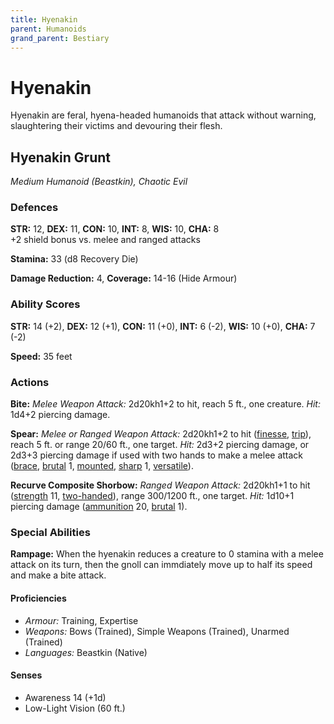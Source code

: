 ```yaml
---
title: Hyenakin
parent: Humanoids
grand_parent: Bestiary
---
```


# Hyenakin
Hyenakin are feral, hyena-headed humanoids that attack without warning, slaughtering their victims and devouring their flesh.

## Hyenakin Grunt
*Medium Humanoid (Beastkin), Chaotic Evil*

### Defences
**STR:** 12, **DEX:** 11, **CON:** 10, **INT:** 8, **WIS:** 10, **CHA:** 8<br>
+2 shield bonus vs. melee and ranged attacks

**Stamina:** 33 (d8 Recovery Die)

**Damage Reduction:** 4, **Coverage:** 14-16 (Hide Armour)

### Ability Scores
**STR:** 14 (+2), **DEX:** 12 (+1), **CON:** 11 (+0), **INT:** 6 (-2), **WIS:** 10 (+0), **CHA:** 7 (-2)

**Speed:** 35 feet

### Actions
**Bite:** *Melee Weapon Attack:* 2d20kh1+2 to hit, reach 5 ft., one creature. *Hit:* 1d4+2 piercing damage.

**Spear:** *Melee or Ranged Weapon Attack:* 2d20kh1+2 to hit ([finesse](https://stormchaserroleplaying.com/stormchaserRPG/Equipment/Weapons/Glossary/#finesse), [trip](https://stormchaserroleplaying.com/stormchaserRPG/Equipment/Weapons/Glossary/#trip)), reach 5 ft. or range 20/60 ft., one target. *Hit:* 2d3+2 piercing damage, or 2d3+3 piercing damage if used with two hands to make a melee attack ([brace](https://stormchaserroleplaying.com/stormchaserRPG/Equipment/Weapons/WeaponTableGlossary/#brace), [brutal](https://stormchaserroleplaying.com/stormchaserRPG/Equipment/Weapons/WeaponTableGlossary/#brutal) 1, [mounted](https://stormchaserroleplaying.com/stormchaserRPG/Equipment/Weapons/WeaponTableGlossary/#mounted), [sharp](https://stormchaserroleplaying.com/stormchaserRPG/Equipment/Weapons/WeaponTableGlossary/#sharp) 1, [versatile](https://stormchaserroleplaying.com/stormchaserRPG/Equipment/Weapons/WeaponTableGlossary/#versatile)).

**Recurve Composite Shorbow:** *Ranged Weapon Attack:* 2d20kh1+1 to hit ([strength](https://stormchaserroleplaying.com/stormchaserRPG/Equipment/Weapons/Glossary/#strength) 11, [two-handed](https://stormchaserroleplaying.com/stormchaserRPG/Equipment/Weapons/WeaponTableGlossary/#two-handed)), range 300/1200 ft., one target. *Hit:* 1d10+1 piercing damage ([ammunition](https://stormchaserroleplaying.com/stormchaserRPG/Equipment/Weapons/WeaponTableGlossary/#ammunition) 20, [brutal](https://stormchaserroleplaying.com/stormchaserRPG/Equipment/Weapons/WeaponTableGlossary/#brutal) 1).

### Special Abilities
**Rampage:** When the hyenakin reduces a creature to 0 stamina with a melee attack on its turn, then the gnoll can immdiately move up to half its speed and make a bite attack.

#### Proficiencies
* *Armour:* Training, Expertise
* *Weapons:* Bows (Trained), Simple Weapons (Trained), Unarmed (Trained)
* *Languages:* Beastkin (Native)

#### Senses
* Awareness 14 (+1d)
* Low-Light Vision (60 ft.)